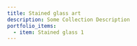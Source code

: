 ```yaml
---
title: Stained glass art
description: Some Collection Description
portfolio_items:
  - item: Stained glass 1
---
```

